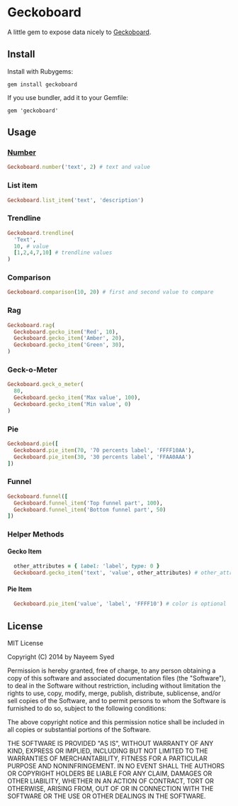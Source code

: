 # Geckoboard

A little gem to expose data nicely to [Geckoboard](http://www.geckoboard.com/).

## Install

Install with Rubygems:

    gem install geckoboard

If you use bundler, add it to your Gemfile:

    gem 'geckoboard'

## Usage

### [Number](https://developer.geckoboard.com/#number-and-secondary-stat)
```ruby
Geckoboard.number('text', 2) # text and value
```

### List item

```ruby
Geckoboard.list_item('text', 'description')
```

### Trendline

```ruby
Geckoboard.trendline(
  'Text',
  10, # value
  [1,2,4,7,10] # trendline values
)
```

### Comparison

```ruby
Geckoboard.comparison(10, 20) # first and second value to compare
```

### Rag

```ruby
Geckoboard.rag(
  Geckoboard.gecko_item('Red', 10),
  Geckoboard.gecko_item('Amber', 20),
  Geckoboard.gecko_item('Green', 30),
)
```

### Geck-o-Meter

```ruby
Geckoboard.geck_o_meter(
  80,
  Geckoboard.gecko_item('Max value', 100),
  Geckoboard.gecko_item('Min value', 0)
)
```

### Pie

```ruby
Geckoboard.pie([
  Geckoboard.pie_item(70, '70 percents label', 'FFFF10AA'),
  Geckoboard.pie_item(30, '30 percents label', 'FFAA0AAA')
])
```

### Funnel

```ruby
Geckoboard.funnel([
  Geckoboard.funnel_item('Top funnel part', 100),
  Geckoboard.funnel_item('Bottom funnel part', 50)
])
```

### Helper Methods

#### Gecko Item
```ruby
  other_attributes = { label: 'label', type: 0 }
  Geckoboard.gecko_item('text', 'value', other_attributes) # other_attributes are optional
```

#### Pie Item
```ruby
  Geckoboard.pie_item('value', 'label', 'FFFF10') # color is optional
```

## License

MIT License

Copyright (C) 2014 by Nayeem Syed

Permission is hereby granted, free of charge, to any person obtaining a copy of this software and associated documentation files (the "Software"), to deal in the Software without restriction, including without limitation the rights to use, copy, modify, merge, publish, distribute, sublicense, and/or sell copies of the Software, and to permit persons to whom the Software is furnished to do so, subject to the following conditions:

The above copyright notice and this permission notice shall be included in all copies or substantial portions of the Software.

THE SOFTWARE IS PROVIDED "AS IS", WITHOUT WARRANTY OF ANY KIND, EXPRESS OR IMPLIED, INCLUDING BUT NOT LIMITED TO THE WARRANTIES OF MERCHANTABILITY, FITNESS FOR A PARTICULAR PURPOSE AND NONINFRINGEMENT. IN NO EVENT SHALL THE AUTHORS OR COPYRIGHT HOLDERS BE LIABLE FOR ANY CLAIM, DAMAGES OR OTHER LIABILITY, WHETHER IN AN ACTION OF CONTRACT, TORT OR OTHERWISE, ARISING FROM, OUT OF OR IN CONNECTION WITH THE SOFTWARE OR THE USE OR OTHER DEALINGS IN THE SOFTWARE.
